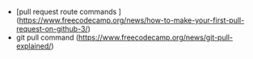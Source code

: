 - [pull request route commands ]  (https://www.freecodecamp.org/news/how-to-make-your-first-pull-request-on-github-3/)
- git pull command (https://www.freecodecamp.org/news/git-pull-explained/)
